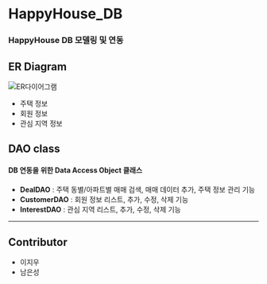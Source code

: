 # HappyHouse_DB
### HappyHouse DB 모델링 및 연동

## ER Diagram
![ER다이어그램](https://user-images.githubusercontent.com/54715744/138291729-8adf3523-6d1f-4811-8547-529d4a4b9d09.PNG)

* 주택 정보
* 회원 정보
* 관심 지역 정보

## DAO class
#### DB 연동을 위한 Data Access Object 클래스
* **DealDAO** : 주택 동별/아파트별 매매 검색, 매매 데이터 추가, 주택 정보 관리 기능
* **CustomerDAO** : 회원 정보 리스트, 추가, 수정, 삭제 기능
* **InterestDAO** : 관심 지역 리스트, 추가, 수정, 삭제 기능

---

## Contributor
* 이지우
* 남은성
